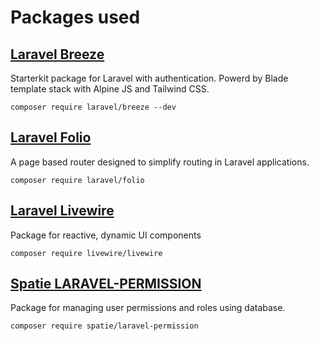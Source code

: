# Packages used

## [Laravel Breeze](https://laravel.com/docs/11.x/starter-kits#breeze-and-blade)

Starterkit package for Laravel with authentication. Powerd by Blade template stack with Alpine JS and Tailwind CSS. 

```shell
composer require laravel/breeze --dev
```

## [Laravel Folio](https://laravel.com/docs/11.x/folio)

A page based router designed to simplify routing in Laravel applications. 

```shell
composer require laravel/folio
```

## [Laravel Livewire](https://laravel-livewire.com/)

Package for reactive, dynamic UI components

```shell
composer require livewire/livewire   
```

## [Spatie LARAVEL-PERMISSION](https://spatie.be/docs/laravel-permission/v6/introduction)

Package for managing user permissions and roles using database.

```shell
composer require spatie/laravel-permission  
```